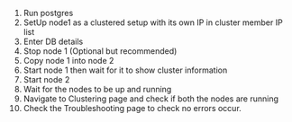 1. Run postgres
2. SetUp node1 as a clustered setup with its own IP in cluster member IP list
3. Enter DB details
4. Stop node 1 (Optional but recommended)
5. Copy node 1 into node 2
6. Start node 1 then wait for it to show cluster information
7. Start node 2 
8. Wait for the nodes to be up and running
9. Navigate to Clustering page and check if both the nodes are running
10. Check the Troubleshooting page to check no errors occur.